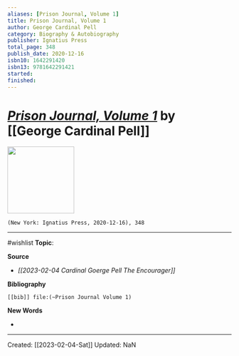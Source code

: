 ```yaml
---
aliases: [Prison Journal, Volume 1]
title: Prison Journal, Volume 1
author: George Cardinal Pell
category: Biography & Autobiography
publisher: Ignatius Press
total_page: 348
publish_date: 2020-12-16
isbn10: 1642291420
isbn13: 9781642291421
started: 
finished: 
---
```

# *[Prison Journal, Volume 1](https://ignatius.com/prison-journal-volume-1-pj1p/)* by [[George Cardinal Pell]]

<img src="http://books.google.com/books/content?id=VKoPEAAAQBAJ&printsec=frontcover&img=1&zoom=1&edge=curl&source=gbs_api" width=150>

`(New York: Ignatius Press, 2020-12-16), 348`

--- 
#wishlist
**Topic**: 

**Source**
- *[[2023-02-04 Cardinal Goerge Pell The Encourager]]*


**Bibliography**

```query
[[bib]] file:(~Prison Journal Volume 1)
```
 

**New Words**

- 

---
Created: [[2023-02-04-Sat]]
Updated: NaN
